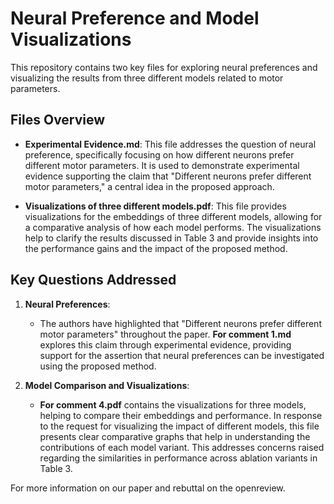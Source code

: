 # Neural Preference and Model Visualizations

This repository contains two key files for exploring neural preferences and visualizing the results from three different models related to motor parameters.

## Files Overview

- **Experimental Evidence.md**: This file addresses the question of neural preference, specifically focusing on how different neurons prefer different motor parameters. It is used to demonstrate experimental evidence supporting the claim that "Different neurons prefer different motor parameters," a central idea in the proposed approach.

- **Visualizations of three different models.pdf**: This file provides visualizations for the embeddings of three different models, allowing for a comparative analysis of how each model performs. The visualizations help to clarify the results discussed in Table 3 and provide insights into the performance gains and the impact of the proposed method.

## Key Questions Addressed

1. **Neural Preferences**:
   - The authors have highlighted that "Different neurons prefer different motor parameters" throughout the paper. **For comment 1.md** explores this claim through experimental evidence, providing support for the assertion that neural preferences can be investigated using the proposed method.
   
2. **Model Comparison and Visualizations**:
   - **For comment 4.pdf** contains the visualizations for three models, helping to compare their embeddings and performance. In response to the request for visualizing the impact of different models, this file presents clear comparative graphs that help in understanding the contributions of each model variant. This addresses concerns raised regarding the similarities in performance across ablation variants in Table 3.

For more information on our paper and rebuttal on the openreview.
